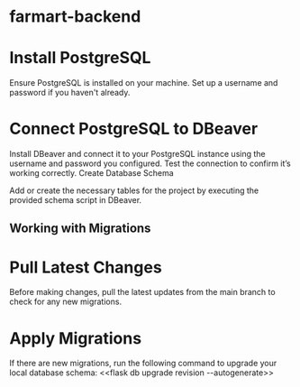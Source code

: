 # farmart-backend

# Install PostgreSQL
Ensure PostgreSQL is installed on your machine. Set up a username and password if you haven't already.

# Connect PostgreSQL to DBeaver

Install DBeaver and connect it to your PostgreSQL instance using the username and password you configured.
Test the connection to confirm it’s working correctly.
Create Database Schema

Add or create the necessary tables for the project by executing the provided schema script in DBeaver.

## Working with Migrations
# Pull Latest Changes
Before making changes, pull the latest updates from the main branch to check for any new migrations.

# Apply Migrations
If there are new migrations, run the following command to upgrade your local database schema:
 <<flask db upgrade revision --autogenerate>>

